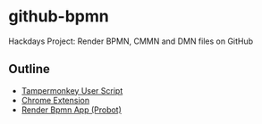 # github-bpmn
Hackdays Project: Render BPMN, CMMN and DMN files on GitHub 

## Outline

* [Tampermonkey User Script](userscript/)
* [Chrome Extension](chrome-ext/)
* [Render Bpmn App (Probot)](probot-app/)
